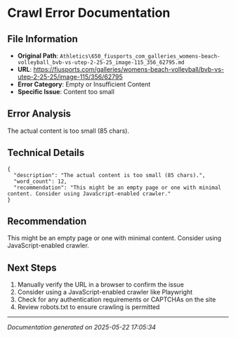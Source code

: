 # Crawl Error Documentation

## File Information
- **Original Path**: `Athletics\650_fiusports_com_galleries_womens-beach-volleyball_bvb-vs-utep-2-25-25_image-115_356_62795.md`
- **URL**: https://fiusports.com/galleries/womens-beach-volleyball/bvb-vs-utep-2-25-25/image-115/356/62795
- **Error Category**: Empty or Insufficient Content
- **Specific Issue**: Content too small

## Error Analysis
The actual content is too small (85 chars).

## Technical Details
```
{
  "description": "The actual content is too small (85 chars).",
  "word_count": 12,
  "recommendation": "This might be an empty page or one with minimal content. Consider using JavaScript-enabled crawler."
}
```

## Recommendation
This might be an empty page or one with minimal content. Consider using JavaScript-enabled crawler.

## Next Steps
1. Manually verify the URL in a browser to confirm the issue
2. Consider using a JavaScript-enabled crawler like Playwright
3. Check for any authentication requirements or CAPTCHAs on the site
4. Review robots.txt to ensure crawling is permitted

---
*Documentation generated on 2025-05-22 17:05:34*
